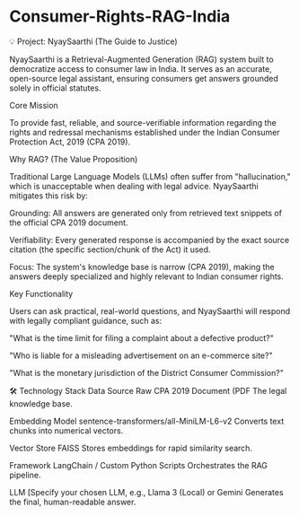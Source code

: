 # Consumer-Rights-RAG-India
💡 Project: NyaySaarthi (The Guide to Justice)

NyaySaarthi is a Retrieval-Augmented Generation (RAG) system built to democratize access to consumer law in India. It serves as an accurate, open-source legal assistant, ensuring consumers get answers grounded solely in official statutes.

Core Mission

To provide fast, reliable, and source-verifiable information regarding the rights and redressal mechanisms established under the Indian Consumer Protection Act, 2019 (CPA 2019).

Why RAG? (The Value Proposition)

Traditional Large Language Models (LLMs) often suffer from "hallucination," which is unacceptable when dealing with legal advice. NyaySaarthi mitigates this risk by:

Grounding: All answers are generated only from retrieved text snippets of the official CPA 2019 document.

Verifiability: Every generated response is accompanied by the exact source citation (the specific section/chunk of the Act) it used.

Focus: The system's knowledge base is narrow (CPA 2019), making the answers deeply specialized and highly relevant to Indian consumer rights.

Key Functionality

Users can ask practical, real-world questions, and NyaySaarthi will respond with legally compliant guidance, such as:

"What is the time limit for filing a complaint about a defective product?"

"Who is liable for a misleading advertisement on an e-commerce site?"

"What is the monetary jurisdiction of the District Consumer Commission?"

🛠️ Technology Stack
Data Source                                  Raw CPA 2019 Document                                        (PDF The legal knowledge base.

Embedding Model                              sentence-transformers/all-MiniLM-L6-v2                       Converts text chunks into numerical vectors.

Vector Store                                 FAISS                                                        Stores embeddings for rapid similarity search.

Framework                                    LangChain / Custom Python Scripts                            Orchestrates the RAG pipeline.                             

LLM                                          [Specify your chosen LLM, e.g., Llama 3 (Local) or Gemini    Generates the final, human-readable answer.
